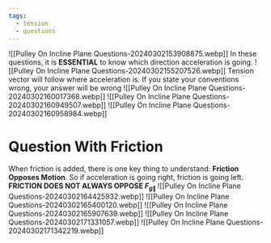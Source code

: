 ```yaml
---
tags:
  - tension
  - questions
---
```

![[Pulley On Incline Plane Questions-20240302153908875.webp]]
In these questions, it is **ESSENTIAL** to know which direction acceleration is going.
![[Pulley On Incline Plane Questions-20240302155207526.webp]]
Tension vector will follow where acceleration is. If you state your conventions wrong, your answer will be wrong
![[Pulley On Incline Plane Questions-20240302160017368.webp]]
![[Pulley On Incline Plane Questions-20240302160949507.webp]]
![[Pulley On Incline Plane Questions-20240302160958984.webp]]
# Question With Friction
When friction is added, there is one key thing to understand: **Friction Opposes Motion**. So if acceleration is going right, friction is going left.
**FRICTION DOES NOT ALWAYS OPPOSE $F_{g\parallel}$**
![[Pulley On Incline Plane Questions-20240302164425932.webp]]
![[Pulley On Incline Plane Questions-20240302165400120.webp]]
![[Pulley On Incline Plane Questions-20240302165907639.webp]]
![[Pulley On Incline Plane Questions-20240302171331057.webp]]
![[Pulley On Incline Plane Questions-20240302171342219.webp]]